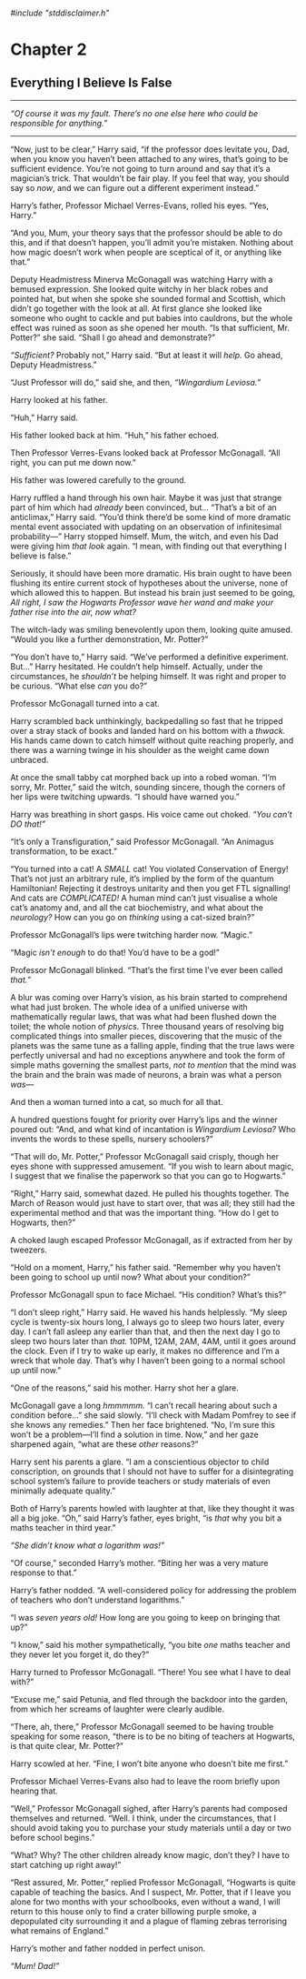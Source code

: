###### #include "stddisclaimer.h"

# Chapter 2
## Everything I Believe Is False

--------

*“Of course it was my fault. There’s no one else here who could be responsible for anything.”*

--------

“Now, just to be clear,” Harry said, “if the professor does levitate you, Dad, when you know you haven’t been attached to any wires, that’s going to be sufficient evidence. You’re not going to turn around and say that it’s a magician’s trick. That wouldn’t be fair play. If you feel that way, you should say so *now*, and we can figure out a different experiment instead.”

Harry’s father, Professor Michael Verres-Evans, rolled his eyes. “Yes, Harry.”

“And you, Mum, your theory says that the professor should be able to do this, and if that doesn’t happen, you’ll admit you’re mistaken. Nothing about how magic doesn’t work when people are sceptical of it, or anything like that.”

Deputy Headmistress Minerva McGonagall was watching Harry with a bemused expression. She looked quite witchy in her black robes and pointed hat, but when she spoke she sounded formal and Scottish, which didn’t go together with the look at all. At first glance she looked like someone who ought to cackle and put babies into cauldrons, but the whole effect was ruined as soon as she opened her mouth. “Is that sufficient, Mr. Potter?” she said. “Shall I go ahead and demonstrate?”

*“Sufficient?* Probably not,” Harry said. “But at least it will *help.* Go ahead, Deputy Headmistress.”

“Just Professor will do,” said she, and then, *“Wingardium Leviosa.”*

Harry looked at his father.

“Huh,” Harry said.

His father looked back at him. “Huh,” his father echoed.

Then Professor Verres-Evans looked back at Professor McGonagall. “All right, you can put me down now.”

His father was lowered carefully to the ground.

Harry ruffled a hand through his own hair. Maybe it was just that strange part of him which had *already* been convinced, but… “That’s a bit of an anticlimax,” Harry said. “You’d think there’d be some kind of more dramatic mental event associated with updating on an observation of infinitesimal probability—” Harry stopped himself. Mum, the witch, and even his Dad were giving him *that look* again. “I mean, with finding out that everything I believe is false.”

Seriously, it should have been more dramatic. His brain ought to have been flushing its entire current stock of hypotheses about the universe, none of which allowed this to happen. But instead his brain just seemed to be going, *All right, I saw the Hogwarts Professor wave her wand and make your father rise into the air, now what?*

The witch-lady was smiling benevolently upon them, looking quite amused. “Would you like a further demonstration, Mr. Potter?”

“You don’t have to,” Harry said. “We’ve performed a definitive experiment. But…” Harry hesitated. He couldn’t help himself. Actually, under the circumstances, he *shouldn’t* be helping himself. It was right and proper to be curious. “What else *can* you do?”

Professor McGonagall turned into a cat.

Harry scrambled back unthinkingly, backpedalling so fast that he tripped over a stray stack of books and landed hard on his bottom with a *thwack.* His hands came down to catch himself without quite reaching properly, and there was a warning twinge in his shoulder as the weight came down unbraced.

At once the small tabby cat morphed back up into a robed woman. “I’m sorry, Mr. Potter,” said the witch, sounding sincere, though the corners of her lips were twitching upwards. “I should have warned you.”

Harry was breathing in short gasps. His voice came out choked. *“You can’t DO that!”*

“It’s only a Transfiguration,” said Professor McGonagall. “An Animagus transformation, to be exact.”

“You turned into a cat! A *SMALL* cat! You violated Conservation of Energy! That’s not just an arbitrary rule, it’s implied by the form of the quantum Hamiltonian! Rejecting it destroys unitarity and then you get FTL signalling! And cats are *COMPLICATED!* A human mind can’t just visualise a whole cat’s anatomy and, and all the cat biochemistry, and what about the *neurology?* How can you go on *thinking* using a cat-sized brain?”

Professor McGonagall’s lips were twitching harder now. “Magic.”

“Magic *isn’t enough* to do that! You’d have to be a god!”

Professor McGonagall blinked. “That’s the first time I’ve ever been called *that.”*

A blur was coming over Harry’s vision, as his brain started to comprehend what had just broken. The whole idea of a unified universe with mathematically regular laws, that was what had been flushed down the toilet; the whole notion of *physics*. Three thousand years of resolving big complicated things into smaller pieces, discovering that the music of the planets was the same tune as a falling apple, finding that the true laws were perfectly universal and had no exceptions anywhere and took the form of simple maths governing the smallest parts, *not to mention* that the mind was the brain and the brain was made of neurons, a brain was what a person *was*—

And then a woman turned into a cat, so much for all that.

A hundred questions fought for priority over Harry’s lips and the winner poured out: “And, and what kind of incantation is *Wingardium Leviosa?* Who invents the words to these spells, nursery schoolers?”

“That will do, Mr. Potter,” Professor McGonagall said crisply, though her eyes shone with suppressed amusement. “If you wish to learn about magic, I suggest that we finalise the paperwork so that you can go to Hogwarts.”

“Right,” Harry said, somewhat dazed. He pulled his thoughts together. The March of Reason would just have to start over, that was all; they still had the experimental method and that was the important thing. “How do I get to Hogwarts, then?”

A choked laugh escaped Professor McGonagall, as if extracted from her by tweezers.

“Hold on a moment, Harry,” his father said. “Remember why you haven’t been going to school up until now? What about your condition?”

Professor McGonagall spun to face Michael. “His condition? What’s this?”

“I don’t sleep right,” Harry said. He waved his hands helplessly. “My sleep cycle is twenty-six hours long, I always go to sleep two hours later, every day. I can’t fall asleep any earlier than that, and then the next day I go to sleep two hours later than *that.* 10PM, 12AM, 2AM, 4AM, until it goes around the clock. Even if I try to wake up early, it makes no difference and I’m a wreck that whole day. That’s why I haven’t been going to a normal school up until now.”

“One of the reasons,” said his mother. Harry shot her a glare.

McGonagall gave a long *hmmmmm.* “I can’t recall hearing about such a condition before…” she said slowly. “I’ll check with Madam Pomfrey to see if she knows any remedies.” Then her face brightened. “No, I’m sure this won’t be a problem—I’ll find a solution in time. Now,” and her gaze sharpened again, “what are these *other* reasons?”

Harry sent his parents a glare. “I am a conscientious objector to child conscription, on grounds that I should not have to suffer for a disintegrating school system’s failure to provide teachers or study materials of even minimally adequate quality.”

Both of Harry’s parents howled with laughter at that, like they thought it was all a big joke. “Oh,” said Harry’s father, eyes bright, “is *that* why you bit a maths teacher in third year.”

*“She didn’t know what a logarithm was!”*

“Of course,” seconded Harry’s mother. “Biting her was a very mature response to that.”

Harry’s father nodded. “A well-considered policy for addressing the problem of teachers who don’t understand logarithms.”

“I was *seven years old!* How long are you going to keep on bringing that up?”

“I know,” said his mother sympathetically, “you bite *one* maths teacher and they never let you forget it, do they?”

Harry turned to Professor McGonagall. “There! You see what I have to deal with?”

“Excuse me,” said Petunia, and fled through the backdoor into the garden, from which her screams of laughter were clearly audible.

“There, ah, there,” Professor McGonagall seemed to be having trouble speaking for some reason, “there is to be no biting of teachers at Hogwarts, is that quite clear, Mr. Potter?”

Harry scowled at her. “Fine, I won’t bite anyone who doesn’t bite me first.”

Professor Michael Verres-Evans also had to leave the room briefly upon hearing that.

“Well,” Professor McGonagall sighed, after Harry’s parents had composed themselves and returned. “Well. I think, under the circumstances, that I should avoid taking you to purchase your study materials until a day or two before school begins.”

“What? Why? The other children already know magic, don’t they? I have to start catching up right away!”

“Rest assured, Mr. Potter,” replied Professor McGonagall, “Hogwarts is quite capable of teaching the basics. And I suspect, Mr. Potter, that if I leave you alone for two months with your schoolbooks, even without a wand, I will return to this house only to find a crater billowing purple smoke, a depopulated city surrounding it and a plague of flaming zebras terrorising what remains of England.”

Harry’s mother and father nodded in perfect unison.

*“Mum! Dad!”*